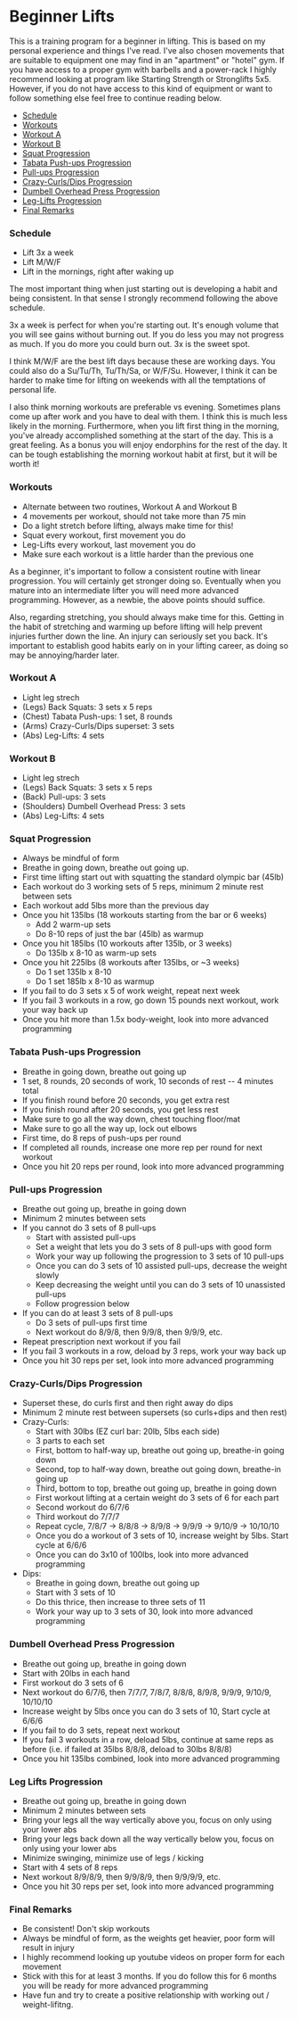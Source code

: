 # Beginner Lifts
This is a training program for a beginner in lifting. This is based on my
personal experience and things I've read. I've also chosen movements that
are suitable to equipment one may find in an "apartment" or "hotel" gym. If you
have access to a proper gym with barbells and a power-rack I highly recommend
looking at program like Starting Strength or Stronglifts 5x5. However, if you do not
have access to this kind of equipment or want to follow something else feel free
to continue reading below.

* [Schedule](#schedule)
* [Workouts](#workouts)
* [Workout A](#workout-a)
* [Workout B](#workout-b)
* [Squat Progression](#squat-progression)
* [Tabata Push-ups Progression](#tabata-push-ups-progression)
* [Pull-ups Progression](#pull-ups-progression)
* [Crazy-Curls/Dips Progression](#crazy-curlsdips-progression)
* [Dumbell Overhead Press Progression](#dumbell-overhead-press-progression)
* [Leg-Lifts Progression](#leg-lifts-progression)
* [Final Remarks](#final-remarks)

### Schedule
* Lift 3x a week
* Lift M/W/F
* Lift in the mornings, right after waking up

The most important thing when just starting out is developing a habit and being
consistent. In that sense I strongly recommend following the above schedule.

3x a week is perfect for when you're starting out. It's enough volume that you
will see gains without burning out. If you do less you may not
progress as much. If you do more you could burn out. 3x is the sweet spot.

I think M/W/F are the best lift days  because these are working days. You could
also do a Su/Tu/Th, Tu/Th/Sa, or W/F/Su. However, I think it can be harder
to make time for lifting on weekends with all the temptations of personal life.

I also think morning workouts are preferable vs evening. Sometimes plans come
up after work and you have to deal with them. I think this is much less likely
in the morning. Furthermore, when you lift first thing in the morning, you've
already accomplished something at the start of the day. This is a great feeling.
As a bonus you will enjoy endorphins for the rest of the day. It can be tough
establishing the morning workout habit at first, but it will be worth it!

### Workouts
* Alternate between two routines, Workout A and Workout B
* 4 movements per workout, should not take more than 75 min
* Do a light stretch before lifting, always make time for this!
* Squat every workout, first movement you do
* Leg-Lifts every workout, last movement you do
* Make sure each workout is a little harder than the previous one

As a beginner, it's important to follow a consistent routine with
linear progression. You will certainly get stronger doing so. Eventually
when you mature into an intermediate lifter you will need more advanced
programming. However, as a newbie, the above points should suffice.

Also, regarding stretching, you should always make time for this.
Getting in the habit of stretching and warming up before lifting will help
prevent injuries further down the line. An injury can seriously set you back.
It's important to establish good habits early on in your lifting career, as
doing so may be annoying/harder later.

### Workout A
* Light leg strech
* (Legs) Back Squats: 3 sets x 5 reps
* (Chest) Tabata Push-ups: 1 set, 8 rounds
* (Arms) Crazy-Curls/Dips superset: 3 sets
* (Abs) Leg-Lifts: 4 sets

### Workout B
* Light leg strech
* (Legs) Back Squats: 3 sets x 5 reps
* (Back) Pull-ups: 3 sets
* (Shoulders) Dumbell Overhead Press: 3 sets
* (Abs) Leg-Lifts: 4 sets

### Squat Progression
* Always be mindful of form
* Breathe in going down, breathe out going up.
* First time lifting start out with squatting the standard olympic bar (45lb)
* Each workout do 3 working sets of 5 reps, minimum 2 minute rest between sets
* Each workout add 5lbs more than the previous day
* Once you hit 135lbs (18 workouts starting from the bar or 6 weeks)
    * Add 2 warm-up sets
    * Do 8-10 reps of just the bar (45lb) as warmup
* Once you hit 185lbs (10 workouts after 135lb, or 3 weeks)
    * Do 135lb x 8-10 as warm-up sets
* Once you hit 225lbs (8 workouts after 135lbs, or ~3 weeks)
    * Do 1 set 135lb x 8-10
    * Do 1 set 185lb x 8-10 as warmup
* If you fail to do 3 sets x 5 of work weight, repeat next week
* If you fail 3 workouts in a row, go down 15 pounds next workout, work your way back up
* Once you hit more than 1.5x body-weight, look into more advanced programming

### Tabata Push-ups Progression
* Breathe in going down, breathe out going up
* 1 set, 8 rounds, 20 seconds of work, 10 seconds of rest -- 4 minutes total
* If you finish round before 20 seconds, you get extra rest
* If you finish round after 20 seconds, you get less rest
* Make sure to go all the way down, chest touching floor/mat
* Make sure to go all the way up, lock out elbows
* First time, do 8 reps of push-ups per round
* If completed all rounds, increase one more rep per round for next workout
* Once you hit 20 reps per round, look into more advanced programming

### Pull-ups Progression
* Breathe out going up, breathe in going down
* Minimum 2 minutes between sets
* If you cannot do 3 sets of 8 pull-ups
    * Start with assisted pull-ups
    * Set a weight that lets you do 3 sets of 8 pull-ups with good form
    * Work your way up following the progression to 3 sets of 10 pull-ups
    * Once you can do 3 sets of 10 assisted pull-ups, decrease the weight slowly
    * Keep decreasing the weight until you can do 3 sets of 10 unassisted pull-ups
    * Follow progression below
* If you can do at least 3 sets of 8 pull-ups
    * Do 3 sets of pull-ups first time
    * Next workout do 8/9/8, then 9/9/8, then 9/9/9, etc.
* Repeat prescription next workout if you fail
* If you fail 3 workouts in a row, deload by 3 reps, work your way back up
* Once you hit 30 reps per set, look into more advanced programming

### Crazy-Curls/Dips Progression
* Superset these, do curls first and then right away do dips
* Minimum 2 minute rest between supersets (so curls+dips and then rest)
* Crazy-Curls:
    * Start with 30lbs (EZ curl bar: 20lb, 5lbs each side)
    * 3 parts to each set
    * First, bottom to half-way up, breathe out going up, breathe-in going down
    * Second, top to half-way down, breathe out going down, breathe-in going up
    * Third, bottom to top, breathe out going up, breathe in going down
    * First workout lifting at a certain weight do 3 sets of 6 for each part
    * Second workout do 6/7/6
    * Third workout do 7/7/7
    * Repeat cycle, 7/8/7 -> 8/8/8 -> 8/9/8 -> 9/9/9 -> 9/10/9 -> 10/10/10
    * Once you do a workout of 3 sets of 10, increase weight by 5lbs. Start cycle at 6/6/6
    * Once you can do 3x10 of 100lbs, look into more advanced programming
* Dips:
    * Breathe in going down, breathe out going up
    * Start with 3 sets of 10
    * Do this thrice, then increase to three sets of 11
    * Work your way up to 3 sets of 30, look into more advanced programming

### Dumbell Overhead Press Progression
* Breathe out going up, breathe in going down
* Start with 20lbs in each hand
* First workout do 3 sets of 6
* Next workout do 6/7/6, then 7/7/7, 7/8/7, 8/8/8, 8/9/8, 9/9/9, 9/10/9, 10/10/10
* Increase weight by 5lbs once you can do 3 sets of 10, Start cycle at 6/6/6
* If you fail to do 3 sets, repeat next workout
* If you fail 3 workouts in a row, deload 5lbs, continue at same reps as before
  (i.e. if failed at 35lbs 8/8/8, deload to 30lbs 8/8/8)
* Once you hit 135lbs combined, look into more advanced programming

### Leg Lifts Progression
* Breathe out going up, breathe in going down
* Minimum 2 minutes between sets
* Bring your legs all the way vertically above you, focus on only using your lower abs
* Bring your legs back down all the way vertically below you, focus on only using your lower abs
* Minimize swinging, minimize use of legs / kicking
* Start with 4 sets of 8 reps
* Next workout 8/9/8/9, then 9/9/8/9, then 9/9/9/9, etc.
* Once you hit 30 reps per set, look into more advanced programming

### Final Remarks
* Be consistent! Don't skip workouts
* Always be mindful of form, as the weights get heavier, poor form will result in injury
* I highly recommend looking up youtube videos on proper form for each movement
* Stick with this for at least 3 months. If you do follow this for 6 months you will be ready for more advanced programming
* Have fun and try to create a positive relationship with working out / weight-lifitng.
